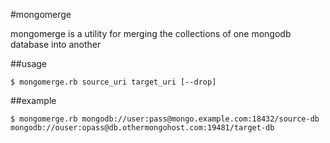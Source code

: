 #mongomerge

mongomerge is a utility for merging the collections of one mongodb database
into another

##usage

```
$ mongomerge.rb source_uri target_uri [--drop]
```

##example

```
$ mongomerge.rb mongodb://user:pass@mongo.example.com:18432/source-db mongodb://ouser:opass@db.othermongohost.com:19481/target-db
```


